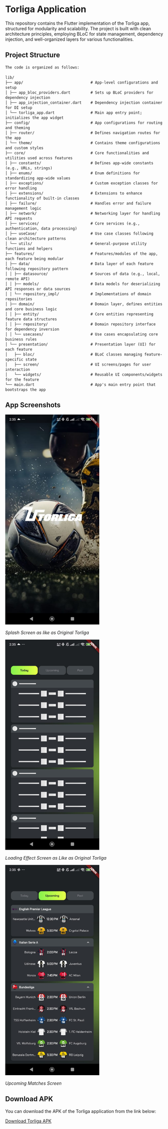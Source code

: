 # Torliga Application

This repository contains the Flutter implementation of the Torliga app, structured for modularity and scalability.
The project is built with clean architecture principles, employing BLoC for state management, dependency injection, and well-organized layers for various functionalities.

## Project Structure

    The code is organized as follows:

    lib/
    ├── app/                              # App-level configurations and setup
    │ ├── app_bloc_providers.dart         # Sets up BLoC providers for dependency injection
    │ ├── app_injection_container.dart    # Dependency injection container for DI setup
    │ └── torliga_app.dart                # Main app entry point; initializes the app widget
    ├── config/                           # App configurations for routing and theming
    │ ├── router/                         # Defines navigation routes for the app
    │ └── theme/                          # Contains theme configurations and custom styles
    ├── core/                             # Core functionalities and utilities used across features
    │ ├── constants/                      # Defines app-wide constants (e.g., URLs, strings)
    │ ├── enums/                          # Enum definitions for standardizing app-wide values
    │ ├── exceptions/                     # Custom exception classes for error handling
    │ ├── extensions/                     # Extensions to enhance functionality of built-in classes
    │ ├── failure/                        # Handles error and failure management logic
    │ ├── network/                        # Networking layer for handling API requests
    │ ├── services/                       # Core services (e.g., authentication, data processing)
    │ ├── useCase/                        # Use case classes following clean architecture patterns
    │ └── utils/                          # General-purpose utility functions and helpers
    ├── features/                         # Features/modules of the app, each feature being modular
    │ ├── data/                           # Data layer of each feature following repository pattern
    │ │ ├── datasource/                   # Sources of data (e.g., local, remote API)
    │ │ ├── models/                       # Data models for deserializing API responses or data sources
    │ │ └── repository_impl/              # Implementations of domain repositories
    │ ├── domain/                         # Domain layer, defines entities and core business logic
    │ │ ├── entity/                       # Core entities representing feature data structures
    │ │ ├── repository/                   # Domain repository interface for dependency inversion
    │ │ └── usecases/                     # Use cases encapsulating core business rules
    │ └── presentation/                   # Presentation layer (UI) for each feature
    │   ├── bloc/                         # BLoC classes managing feature-specific state
    │   ├── screen/                       # UI screens/pages for user interaction
    │   └── widgets/                      # Reusable UI components/widgets for the feature
    └── main.dart                         # App's main entry point that bootstraps the app

## App Screenshots

<img src="screenshot/splash.jpeg" alt="Splash Screen as like as Original Torliga" width="300"/>

_Splash Screen as like as Original Torliga_

<img src="screenshot/loading.jpeg" alt="Loading Effect Screen as Like as Original Torliga" width="300"/>

_Loading Effect Screen as Like as Original Torliga_

<img src="screenshot/upcoming.jpeg" alt="Upcoming Matches Screen" width="300"/>

_Upcoming Matches Screen_


## Download APK

You can download the APK of the Torliga application from the link below:

[Download Torliga APK](https://drive.google.com/file/d/1dAjBr0j_KMt2jiyjNJDaYbtXOoTZVjJD/view?usp=drive_link)
